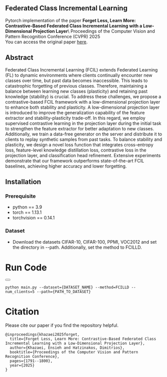 ## Federated Class Incremental Learning
Pytorch implementation of the paper **Forget Less, Learn More: Contrastive-Based Federated Class Incremental Learning with a Low-Dimensional Projection Layer**\ 
Proceedings of the Computer Vision and Pattern Recognition Conference (CVPR) 2025\
You can access the original paper [here](https://openaccess.thecvf.com/content/CVPR2025W/FedVision/papers/Khazaei_Forget_Less_Learn_More_Contrastive-Based_Federated_Class_Incremental_Learning_with_CVPRW_2025_paper.pdf).


## Abstract
Federated Class Incremental Learning (FCIL) extends Federated Learning (FL) to dynamic environments where clients continually encounter new classes over time, but past data becomes inaccessible. This leads to catastrophic forgetting of previous classes. Therefore, maintaining a balance between learning new classes (plasticity) and retaining past knowledge (stability) is crucial. To address these challenges, we propose a contrastive-based FCIL framework with a low-dimensional projection layer to enhance both stability and plasticity. A low-dimensional projection layer is introduced to improve the generalization capability of the feature extractor and stability-plasticity trade-off. In this regard, we employ supervised contrastive learning in the projection layer during the initial task to strengthen the feature extractor for better adaptation to new classes. Additionally, we train a data-free generator on the server and distribute it to clients to replay synthetic samples from past tasks. To balance stability and plasticity, we design a novel loss function that integrates cross-entropy loss, feature-level knowledge distillation loss, contrastive loss in the projection layer, and classification head refinement. Extensive experiments demonstrate that our framework outperforms state-of-the-art FCIL baselines, achieving higher accuracy and lower forgetting.
## Installation

### Prerequisite
* python == 3.9
* torch == 1.13.1
* torchvision == 0.14.1

### Dataset
 * Download the datasets CIFAR-10, CIFAR-100, PPMI, VOC2012 and set the directory in --path. Additionally, set the method to FCILLD.


# Run Code

<div>
  <button class="copy-button" onclick="copyToClipboard('code-to-copy')"></button>
  <pre><code id="code-to-copy">python main.py --dataset={DATASET_NAME} --method=FCILLD --num_clients=5 --path={PATH_TO_DATASET}</code></pre>
</div>



# Citation

Please cite our paper if you find the repository helpful.

```
@inproceedings{khazaei2025forget,
  title={Forget Less, Learn More: Contrastive-Based Federated Class Incremental Learning with a Low-Dimensional Projection Layer},
  author={Khazaei, Ensieh and Hatzinakos, Dimitrios},
  booktitle={Proceedings of the Computer Vision and Pattern Recognition Conference},
  pages={1791--1800},
  year={2025}
}
```

